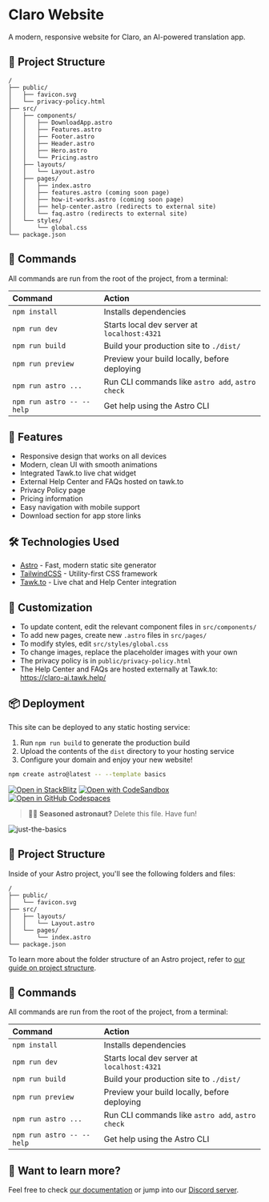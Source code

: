 # Claro Website

A modern, responsive website for Claro, an AI-powered translation app.

## 🚀 Project Structure

```
/
├── public/
│   ├── favicon.svg
│   └── privacy-policy.html
├── src/
│   ├── components/
│   │   ├── DownloadApp.astro
│   │   ├── Features.astro
│   │   ├── Footer.astro
│   │   ├── Header.astro
│   │   ├── Hero.astro
│   │   └── Pricing.astro
│   ├── layouts/
│   │   └── Layout.astro
│   ├── pages/
│   │   ├── index.astro
│   │   ├── features.astro (coming soon page)
│   │   ├── how-it-works.astro (coming soon page)
│   │   ├── help-center.astro (redirects to external site)
│   │   └── faq.astro (redirects to external site)
│   └── styles/
│       └── global.css
└── package.json
```

## 🧞 Commands

All commands are run from the root of the project, from a terminal:

| Command                   | Action                                           |
| :------------------------ | :----------------------------------------------- |
| `npm install`             | Installs dependencies                            |
| `npm run dev`             | Starts local dev server at `localhost:4321`      |
| `npm run build`           | Build your production site to `./dist/`          |
| `npm run preview`         | Preview your build locally, before deploying     |
| `npm run astro ...`       | Run CLI commands like `astro add`, `astro check` |
| `npm run astro -- --help` | Get help using the Astro CLI                     |

## 👀 Features

- Responsive design that works on all devices
- Modern, clean UI with smooth animations
- Integrated Tawk.to live chat widget
- External Help Center and FAQs hosted on tawk.to
- Privacy Policy page
- Pricing information
- Easy navigation with mobile support
- Download section for app store links

## 🛠️ Technologies Used

- [Astro](https://astro.build) - Fast, modern static site generator
- [TailwindCSS](https://tailwindcss.com) - Utility-first CSS framework
- [Tawk.to](https://tawk.to) - Live chat and Help Center integration

## 📝 Customization

- To update content, edit the relevant component files in `src/components/`
- To add new pages, create new `.astro` files in `src/pages/`
- To modify styles, edit `src/styles/global.css`
- To change images, replace the placeholder images with your own
- The privacy policy is in `public/privacy-policy.html`
- The Help Center and FAQs are hosted externally at Tawk.to: https://claro-ai.tawk.help/

## 📦 Deployment

This site can be deployed to any static hosting service:

1. Run `npm run build` to generate the production build
2. Upload the contents of the `dist` directory to your hosting service
3. Configure your domain and enjoy your new website!

```sh
npm create astro@latest -- --template basics
```

[![Open in StackBlitz](https://developer.stackblitz.com/img/open_in_stackblitz.svg)](https://stackblitz.com/github/withastro/astro/tree/latest/examples/basics)
[![Open with CodeSandbox](https://assets.codesandbox.io/github/button-edit-lime.svg)](https://codesandbox.io/p/sandbox/github/withastro/astro/tree/latest/examples/basics)
[![Open in GitHub Codespaces](https://github.com/codespaces/badge.svg)](https://codespaces.new/withastro/astro?devcontainer_path=.devcontainer/basics/devcontainer.json)

> 🧑‍🚀 **Seasoned astronaut?** Delete this file. Have fun!

![just-the-basics](https://github.com/withastro/astro/assets/2244813/a0a5533c-a856-4198-8470-2d67b1d7c554)

## 🚀 Project Structure

Inside of your Astro project, you'll see the following folders and files:

```text
/
├── public/
│   └── favicon.svg
├── src/
│   ├── layouts/
│   │   └── Layout.astro
│   └── pages/
│       └── index.astro
└── package.json
```

To learn more about the folder structure of an Astro project, refer to [our guide on project structure](https://docs.astro.build/en/basics/project-structure/).

## 🧞 Commands

All commands are run from the root of the project, from a terminal:

| Command                   | Action                                           |
| :------------------------ | :----------------------------------------------- |
| `npm install`             | Installs dependencies                            |
| `npm run dev`             | Starts local dev server at `localhost:4321`      |
| `npm run build`           | Build your production site to `./dist/`          |
| `npm run preview`         | Preview your build locally, before deploying     |
| `npm run astro ...`       | Run CLI commands like `astro add`, `astro check` |
| `npm run astro -- --help` | Get help using the Astro CLI                     |

## 👀 Want to learn more?

Feel free to check [our documentation](https://docs.astro.build) or jump into our [Discord server](https://astro.build/chat).
